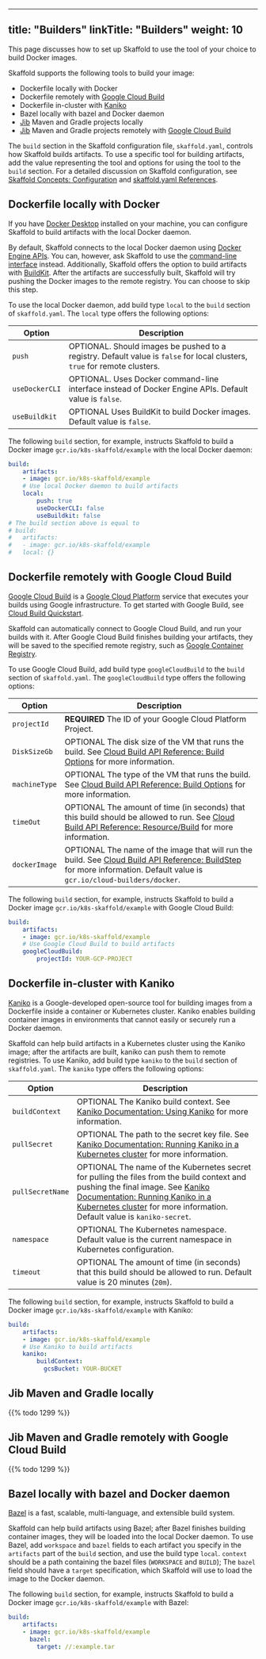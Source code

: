 
---
title: "Builders"
linkTitle: "Builders"
weight: 10
---

This page discusses how to set up Skaffold to use the tool of your choice
to build Docker images.

Skaffold supports the following tools to build your image:

* Dockerfile locally with Docker
* Dockerfile remotely with [Google Cloud Build](https://cloud.google.com/cloud-build/docs/)
* Dockerfile in-cluster with [Kaniko](https://github.com/GoogleContainerTools/kaniko)
* Bazel locally with bazel and Docker daemon
* [Jib](https://github.com/GoogleContainerTools/jib) Maven and Gradle projects locally
* [Jib](https://github.com/GoogleContainerTools/jib) Maven and Gradle projects remotely with [Google Cloud Build](https://cloud.google.com/cloud-build/docs/)
  
The `build` section in the Skaffold configuration file, `skaffold.yaml`,
controls how Skaffold builds artifacts. To use a specific tool for building
artifacts, add the value representing the tool and options for using the tool
to the `build` section. For a detailed discussion on Skaffold configuration,
see [Skaffold Concepts: Configuration](/docs/concepts/#configuration) and
[skaffold.yaml References](https://github.com/GoogleContainerTools/skaffold/blob/master/examples/annotated-skaffold.yaml).

## Dockerfile locally with Docker

If you have [Docker Desktop](https://www.docker.com/products/docker-desktop)
installed on your machine, you can configure Skaffold to build artifacts with
the local Docker daemon. 

By default, Skaffold connects to the local Docker daemon using
[Docker Engine APIs](https://docs.docker.com/develop/sdk/). You can, however,
ask Skaffold to use the [command-line interface](https://docs.docker.com/engine/reference/commandline/cli/)
instead. Additionally, Skaffold offers the option to build artifacts with
[BuildKit](https://github.com/moby/buildkit). After the artifacts are
successfully built, Skaffold will try pushing the Docker
images to the remote registry. You can choose to skip this step.

To use the local Docker daemon, add build type `local` to the `build` section
of `skaffold.yaml`. The `local` type offers the following options:

|Option|Description|
|-----|-----|
|`push`| OPTIONAL. Should images be pushed to a registry. Default value is `false` for local clusters, `true` for remote clusters. |                    
|`useDockerCLI`| OPTIONAL. Uses Docker command-line interface instead of Docker Engine APIs. Default value is `false`. |                    
|`useBuildkit`| OPTIONAL Uses BuildKit to build Docker images. Default value is `false`. |    

The following `build` section, for example, instructs Skaffold to build a
Docker image `gcr.io/k8s-skaffold/example` with the local Docker daemon: 

```yaml
build:
    artifacts:
    - image: gcr.io/k8s-skaffold/example
    # Use local Docker daemon to build artifacts
    local:
        push: true
        useDockerCLI: false
        useBuildkit: false
# The build section above is equal to
# build:
#   artifacts:
#   - image: gcr.io/k8s-skaffold/example
#   local: {}
```

## Dockerfile remotely with Google Cloud Build

[Google Cloud Build](https://cloud.google.com/cloud-build/) is a
[Google Cloud Platform](https://cloud.google.com) service that executes
your builds using Google infrastructure. To get started with Google 
Build, see [Cloud Build Quickstart](https://cloud.google.com/cloud-build/docs/quickstart-docker).

Skaffold can automatically connect to Google Cloud Build, and run your builds
with it. After Google Cloud Build finishes building your artifacts, they will
be saved to the specified remote registry, such as
[Google Container Registry](https://cloud.google.com/container-registry/).

To use Google Cloud Build, add build type `googleCloudBuild` to the `build`
section of `skaffold.yaml`. The `googleCloudBuild` type offers the following
options:

|Option|Description|
|-----|-----|
|`projectId`| <b>REQUIRED</b> The ID of your Google Cloud Platform Project. | 
|`DiskSizeGb`| OPTIONAL The disk size of the VM that runs the build. See [Cloud Build API Reference: Build Options](https://cloud.google.com/cloud-build/docs/api/reference/rest/v1/projects.builds#buildoptions) for more information. |                    
|`machineType`| OPTIONAL The type of the VM that runs the build. See [Cloud Build API Reference: Build Options](https://cloud.google.com/cloud-build/docs/api/reference/rest/v1/projects.builds#buildoptions) for more information. |                    
|`timeOut`| OPTIONAL The amount of time (in seconds) that this build should be allowed to run. See [Cloud Build API Reference: Resource/Build](https://cloud.google.com/cloud-build/docs/api/reference/rest/v1/projects.builds#resource-build) for more information. |                    
|`dockerImage`| OPTIONAL The name of the image that will run the build. See [Cloud Build API Reference: BuildStep](https://cloud.google.com/cloud-build/docs/api/reference/rest/v1/projects.builds#buildstep) for more information. Default value is `gcr.io/cloud-builders/docker`. |    

The following `build` section, for example, instructs Skaffold to build a
Docker image `gcr.io/k8s-skaffold/example` with Google Cloud Build: 

```yaml
build:
    artifacts:
    - image: gcr.io/k8s-skaffold/example
    # Use Google Cloud Build to build artifacts
    googleCloudBuild:
        projectId: YOUR-GCP-PROJECT
```

## Dockerfile in-cluster with Kaniko  

[Kaniko](https://github.com/GoogleContainerTools/kaniko) is a Google-developed
open-source tool for building images from a Dockerfile inside a container or
Kubernetes cluster. Kaniko enables building container images in environments
that cannot easily or securely run a Docker daemon.

Skaffold can help build artifacts in a Kubernetes cluster using the Kaniko
image; after the artifacts are built, kaniko can push them to remote registries.
To use Kaniko, add build type `kaniko` to the `build` section of
`skaffold.yaml`. The `kaniko` type offers the following options:

|Option|Description|
|-----|-----|
|`buildContext`| OPTIONAL The Kaniko build context. See [Kaniko Documentation: Using Kaniko](https://github.com/GoogleContainerTools/kaniko#using-kaniko) for more information. |
|`pullSecret`| OPTIONAL The path to the secret key file. See [Kaniko Documentation: Running Kaniko in a Kubernetes cluster](https://github.com/GoogleContainerTools/kaniko#running-kaniko-in-a-kubernetes-cluster) for more information. |                    
|`pullSecretName`| OPTIONAL The name of the Kubernetes secret for pulling the files from the build context and pushing the final image. See [Kaniko Documentation: Running Kaniko in a Kubernetes cluster](https://github.com/GoogleContainerTools/kaniko#running-kaniko-in-a-kubernetes-cluster) for more information. Default value is `kaniko-secret`. |                    
|`namespace`| OPTIONAL The Kubernetes namespace. Default value is the current namespace in Kubernetes configuration. |                    
|`timeout`| OPTIONAL The amount of time (in seconds) that this build should be allowed to run. Default value is 20 minutes (`20m`). |    

The following `build` section, for example, instructs Skaffold to build a
Docker image `gcr.io/k8s-skaffold/example` with Kaniko: 

```yaml
build:
    artifacts:
    - image: gcr.io/k8s-skaffold/example
    # Use Kaniko to build artifacts
    kaniko:
        buildContext:
          gcsBucket: YOUR-BUCKET
```

## Jib Maven and Gradle locally 

{{% todo 1299 %}} 

## Jib Maven and Gradle remotely with Google Cloud Build 

{{% todo 1299 %}} 

## Bazel locally with bazel and Docker daemon 

[Bazel](https://bazel.build/) is a fast, scalable, multi-language, and
extensible build system. 

Skaffold can help build artifacts using Bazel; after Bazel finishes building
container images, they will be loaded into the local Docker daemon. To use
Bazel, add `workspace` and `bazel` fields to each artifact you specify in the
`artifacts` part of the `build` section, and use the build type `local`.
`context` should be a path containing the bazel files
(`WORKSPACE` and `BUILD`); The `bazel` field should have a `target`
specification, which Skaffold will use to load the image to the Docker daemon.

The following `build` section, for example, instructs Skaffold to build a
Docker image `gcr.io/k8s-skaffold/example` with Bazel:

```yaml
build:
    artifacts:
    - image: gcr.io/k8s-skaffold/example
      bazel:
        target: //:example.tar
```

